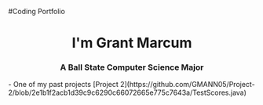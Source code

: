 #Coding Portfolio
<h1 align="center"> I'm Grant Marcum</h1>
<h3 align="Center"> A Ball State Computer Science Major</h3>
- One of my past projects [Project 2](https://github.com/GMANN05/Project-2/blob/2e1b1f2acb1d39c9c6290c66072665e775c7643a/TestScores.java)
